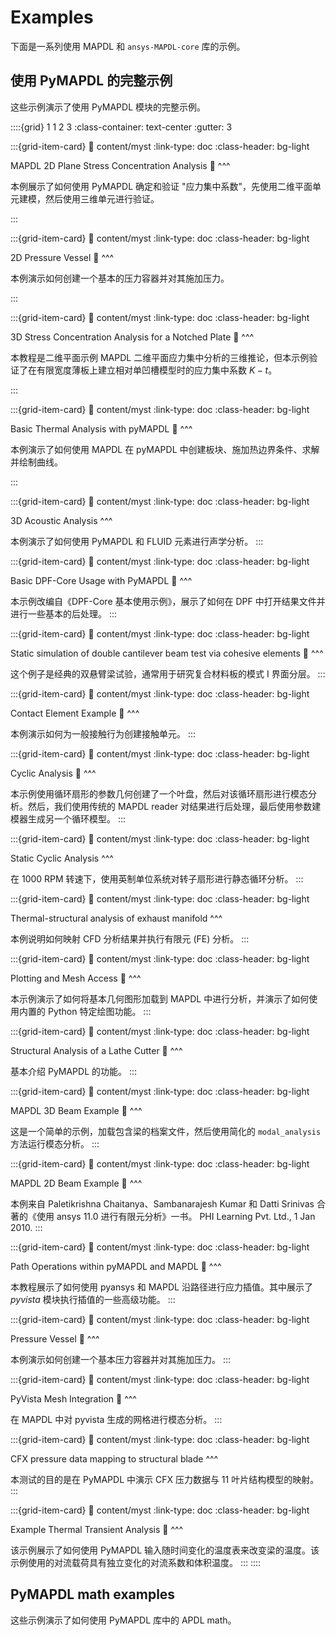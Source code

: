  # Examples

下面是一系列使用 MAPDL 和 `ansys-MAPDL-core` 库的示例。

## 使用 PyMAPDL 的完整示例

这些示例演示了使用 PyMAPDL 模块的完整示例。

::::{grid} 1 1 2 3
:class-container: text-center
:gutter: 3

:::{grid-item-card}
:link: content/myst
:link-type: doc
:class-header: bg-light

MAPDL 2D Plane Stress Concentration Analysis 🚀
^^^

本例展示了如何使用 PyMAPDL 确定和验证 "应力集中系数"，先使用二维平面单元建模，然后使用三维单元进行验证。

:::

:::{grid-item-card}
:link: content/myst
:link-type: doc
:class-header: bg-light

2D Pressure Vessel 🚀
^^^

本例演示如何创建一个基本的压力容器并对其施加压力。

:::

:::{grid-item-card}
:link: content/myst
:link-type: doc
:class-header: bg-light

3D Stress Concentration Analysis for a Notched Plate 🚀
^^^

本教程是二维平面示例 MAPDL 二维平面应力集中分析的三维推论，但本示例验证了在有限宽度薄板上建立相对单凹槽模型时的应力集中系数 $K-t$。

:::

:::{grid-item-card}
:link: content/myst
:link-type: doc
:class-header: bg-light

Basic Thermal Analysis with pyMAPDL 🚀
^^^

本例演示了如何使用 MAPDL 在 pyMAPDL 中创建板块、施加热边界条件、求解并绘制曲线。

:::

:::{grid-item-card}
:link: content/myst
:link-type: doc
:class-header: bg-light

3D Acoustic Analysis
^^^

本例演示了如何使用 PyMAPDL 和 FLUID 元素进行声学分析。
:::

:::{grid-item-card}
:link: content/myst
:link-type: doc
:class-header: bg-light

Basic DPF-Core Usage with PyMAPDL 🎁
^^^

本示例改编自《DPF-Core 基本使用示例》，展示了如何在 DPF 中打开结果文件并进行一些基本的后处理。
:::

:::{grid-item-card}
:link: content/myst
:link-type: doc
:class-header: bg-light

Static simulation of double cantilever beam test via cohesive elements 🚀
^^^

这个例子是经典的双悬臂梁试验，通常用于研究复合材料板的模式 I 界面分层。
:::

:::{grid-item-card}
:link: content/myst
:link-type: doc
:class-header: bg-light

Contact Element Example 🚀
^^^

本例演示如何为一般接触行为创建接触单元。
:::

:::{grid-item-card}
:link: content/myst
:link-type: doc
:class-header: bg-light

Cyclic Analysis 🚀
^^^

本示例使用循环扇形的参数几何创建了一个叶盘，然后对该循环扇形进行模态分析。然后，我们使用传统的 MAPDL reader 对结果进行后处理，最后使用参数建模器生成另一个循环模型。
:::


:::{grid-item-card}
:link: content/myst
:link-type: doc
:class-header: bg-light

Static Cyclic Analysis
^^^

在 1000 RPM 转速下，使用英制单位系统对转子扇形进行静态循环分析。
:::

:::{grid-item-card}
:link: content/myst
:link-type: doc
:class-header: bg-light

Thermal-structural analysis of exhaust manifold
^^^

本例说明如何映射 CFD 分析结果并执行有限元 (FE) 分析。
:::

:::{grid-item-card}
:link: content/myst
:link-type: doc
:class-header: bg-light

Plotting and Mesh Access 🚀
^^^

本示例演示了如何将基本几何图形加载到 MAPDL 中进行分析，并演示了如何使用内置的 Python 特定绘图功能。 
:::

:::{grid-item-card}
:link: content/myst
:link-type: doc
:class-header: bg-light

Structural Analysis of a Lathe Cutter 🚀
^^^

基本介绍 PyMAPDL 的功能。
:::

:::{grid-item-card}
:link: content/myst
:link-type: doc
:class-header: bg-light

MAPDL 3D Beam Example 🚀
^^^

这是一个简单的示例，加载包含梁的档案文件，然后使用简化的 `modal_analysis` 方法运行模态分析。 
:::

:::{grid-item-card}
:link: content/myst
:link-type: doc
:class-header: bg-light

MAPDL 2D Beam Example 🚀
^^^

本例来自 Paletikrishna Chaitanya、Sambanarajesh Kumar 和 Datti Srinivas 合著的《使用 ansys 11.0 进行有限元分析》一书。 PHI Learning Pvt. Ltd., 1 Jan 2010.
:::

:::{grid-item-card}
:link: content/myst
:link-type: doc
:class-header: bg-light

Path Operations within pyMAPDL and MAPDL 🚀
^^^

本教程展示了如何使用 pyansys 和 MAPDL 沿路径进行应力插值。其中展示了 *pyvista* 模块执行插值的一些高级功能。
:::

:::{grid-item-card}
:link: content/myst
:link-type: doc
:class-header: bg-light

Pressure Vessel 🚀
^^^

本例演示如何创建一个基本压力容器并对其施加压力。
:::

:::{grid-item-card}
:link: content/myst
:link-type: doc
:class-header: bg-light

PyVista Mesh Integration 🚀
^^^

在 MAPDL 中对 pyvista 生成的网格进行模态分析。
:::

:::{grid-item-card}
:link: content/myst
:link-type: doc
:class-header: bg-light

CFX pressure data mapping to structural blade
^^^

本测试的目的是在 PyMAPDL 中演示 CFX 压力数据与 11 叶片结构模型的映射。
:::

:::{grid-item-card}
:link: content/myst
:link-type: doc
:class-header: bg-light

Example Thermal Transient Analysis 🚀
^^^

该示例展示了如何使用 PyMAPDL 输入随时间变化的温度表来改变梁的温度。该示例使用的对流载荷具有独立变化的对流系数和体积温度。
:::
::::

## PyMAPDL math examples

这些示例演示了如何使用 PyMAPDL 库中的 APDL math。

